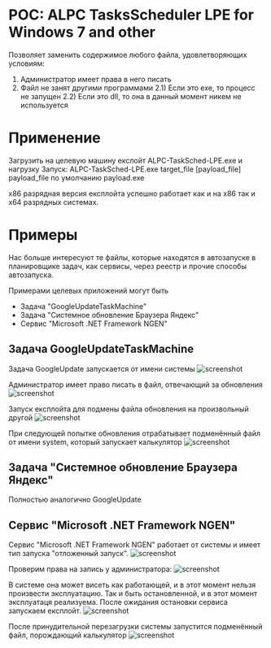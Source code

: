 # POC: ALPC TasksScheduler LPE for Windows 7 and other

Позволяет заменить содержимое любого файла, удовлетворяющих условиям:
  1) Администратор имеет права в него писать
  2) Файл не занят другими программами
    2.1) Если это exe, то процесс не запущен
    2.2) Если это dll, то она в данный момент никем не используется
 
# Применение

Загрузить на целевую машину екслойт ALPC-TaskSched-LPE.exe и нагрузку
Запуск:
  ALPC-TaskSched-LPE.exe target_file [payload_file]
payload_file по умолчанию payload.exe

x86 разрядная версия експлойта успешно работает как и на x86 так и x64 разрядных системах.

# Примеры
Нас больше интересуют те файлы, которые находятся в автозапуске в планировщике задач, как сервисы, через реестр и прочие способы автозапуска.

Примерами целевых приложений могут быть
  - Задача "GoogleUpdateTaskMachine"
  - Задача "Системное обновление Браузера Яндекс"
  - Сервис "Microsoft .NET Framework NGEN"
  
## Задача GoogleUpdateTaskMachine
Задача GoogleUpdate запускается от имени системы
  ![screenshot](https://user-images.githubusercontent.com/45364791/49029476-01fc2600-f1a5-11e8-94a4-c0c3a2bf14f9.png)
  
Администратор имеет право писать в файл, отвечающий за обновления
  ![screenshot](https://user-images.githubusercontent.com/45364791/49029477-01fc2600-f1a5-11e8-9e03-ce507ba38f78.png)
 
Запуск експлойта для подмены файла обновления на произвольный другой
  ![screenshot](https://user-images.githubusercontent.com/45364791/49029478-01fc2600-f1a5-11e8-895e-6cf8e03d8ecd.png)
 
 При следующей попытке обновления отрабатывает подменённый файл от имени system, который запускает калькулятор
  ![screenshot](https://user-images.githubusercontent.com/45364791/49029479-01fc2600-f1a5-11e8-87e4-f468918cad28.png)

## Задача "Системное обновление Браузера Яндекс"
Полностью аналогично GoogleUpdate


## Сервис "Microsoft .NET Framework NGEN"
Сервис "Microsoft .NET Framework NGEN" работает от системы и имеет тип запуска "отложенный запуск".
![screenshot](https://user-images.githubusercontent.com/45364791/49030176-ea25a180-f1a6-11e8-9ef6-73c483a42e36.png)

Проверим права на запись у администратора:
![screenshot](https://user-images.githubusercontent.com/45364791/49030265-2a851f80-f1a7-11e8-9d2d-826cab62ddd5.png)


В системе она может висеть как работающей, и в этот момент нельзя произвести эксплуатацию. Так и быть остановленной, и в этот момент эксплуатаця реализуема. После ожидания остановки сервиса запускаем експлойт.
![screenshot](https://user-images.githubusercontent.com/45364791/49030309-44befd80-f1a7-11e8-8f01-d262889e68e8.png)

После принудительной перезагрузки системы запустится подменённый файл, порождающий калькулятор
![screenshot](https://user-images.githubusercontent.com/45364791/49030386-78018c80-f1a7-11e8-8d20-107618053026.png)


